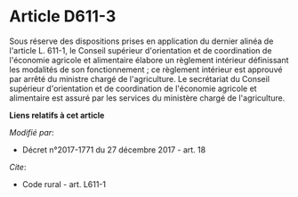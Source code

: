 # Article D611-3

Sous réserve des dispositions prises en application du dernier alinéa de l'article L. 611-1, le Conseil supérieur
d'orientation et de coordination de l'économie agricole et alimentaire élabore un règlement intérieur définissant les
modalités de son fonctionnement ; ce règlement intérieur est approuvé par arrêté du ministre chargé de l'agriculture. Le
secrétariat du Conseil supérieur d'orientation et de coordination de l'économie agricole et alimentaire est assuré par les
services du ministère chargé de l'agriculture.

**Liens relatifs à cet article**

_Modifié par_:

  - Décret n°2017-1771 du 27 décembre 2017 - art. 18

_Cite_:

  - Code rural - art. L611-1
